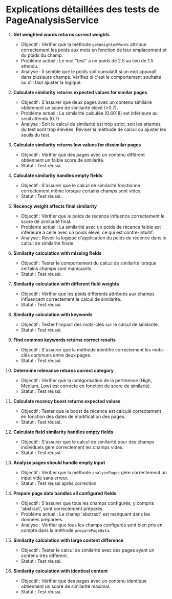 # Explications détaillées des tests de PageAnalysisService

1. **Get weighted words returns correct weights**
   - Objectif : Vérifier que la méthode `getWeightedWords` attribue correctement les poids aux mots en fonction de leur emplacement et du poids du champ.
   - Problème actuel : Le mot "test" a un poids de 2.5 au lieu de 1.5 attendu.
   - Analyse : Il semble que le poids soit cumulatif si un mot apparaît dans plusieurs champs. Vérifiez si c'est le comportement souhaité ou s'il faut ajuster la logique.

2. **Calculate similarity returns expected values for similar pages**
   - Objectif : S'assurer que deux pages avec un contenu similaire obtiennent un score de similarité élevé (>0.7).
   - Problème actuel : La similarité calculée (0.6018) est inférieure au seuil attendu (0.7).
   - Analyse : Soit le calcul de similarité est trop strict, soit les attentes du test sont trop élevées. Réviser la méthode de calcul ou ajuster les seuils du test.

3. **Calculate similarity returns low values for dissimilar pages**
   - Objectif : Vérifier que des pages avec un contenu différent obtiennent un faible score de similarité.
   - Statut : Test réussi.

4. **Calculate similarity handles empty fields**
   - Objectif : S'assurer que le calcul de similarité fonctionne correctement même lorsque certains champs sont vides.
   - Statut : Test réussi.

5. **Recency weight affects final similarity**
   - Objectif : Vérifier que le poids de récence influence correctement le score de similarité final.
   - Problème actuel : La similarité avec un poids de récence faible est inférieure à celle avec un poids élevé, ce qui est contre-intuitif.
   - Analyse : Revoir la logique d'application du poids de récence dans le calcul de similarité finale.

6. **Similarity calculation with missing fields**
   - Objectif : Tester le comportement du calcul de similarité lorsque certains champs sont manquants.
   - Statut : Test réussi.

7. **Similarity calculation with different field weights**
   - Objectif : Vérifier que les poids différents attribués aux champs influencent correctement le calcul de similarité.
   - Statut : Test réussi.

8. **Similarity calculation with keywords**
   - Objectif : Tester l'impact des mots-clés sur le calcul de similarité.
   - Statut : Test réussi.

9. **Find common keywords returns correct results**
   - Objectif : S'assurer que la méthode identifie correctement les mots-clés communs entre deux pages.
   - Statut : Test réussi.

10. **Determine relevance returns correct category**
    - Objectif : Vérifier que la catégorisation de la pertinence (High, Medium, Low) est correcte en fonction du score de similarité.
    - Statut : Test réussi.

11. **Calculate recency boost returns expected values**
    - Objectif : Tester que le boost de récence est calculé correctement en fonction des dates de modification des pages.
    - Statut : Test réussi.

12. **Calculate field similarity handles empty fields**
    - Objectif : S'assurer que le calcul de similarité pour des champs individuels gère correctement les champs vides.
    - Statut : Test réussi.

13. **Analyze pages should handle empty input**
    - Objectif : Vérifier que la méthode `analyzePages` gère correctement un input vide sans erreur.
    - Statut : Test réussi après correction.

14. **Prepare page data handles all configured fields**
    - Objectif : S'assurer que tous les champs configurés, y compris 'abstract', sont correctement préparés.
    - Problème actuel : Le champ 'abstract' est manquant dans les données préparées.
    - Analyse : Vérifier que tous les champs configurés sont bien pris en compte dans la méthode `preparePageData`.

15. **Similarity calculation with large content difference**
    - Objectif : Tester le calcul de similarité avec des pages ayant un contenu très différent.
    - Statut : Test réussi.

16. **Similarity calculation with identical content**
    - Objectif : Vérifier que des pages avec un contenu identique obtiennent un score de similarité maximal.
    - Statut : Test réussi.